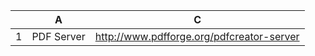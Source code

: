 |   | A          | C                                            |
|---|------------|----------------------------------------------|
| 1 | PDF Server |  http://www.pdfforge.org/pdfcreator-server  |
